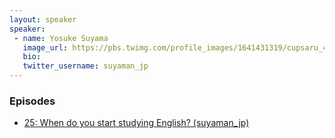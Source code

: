 ```yaml
---
layout: speaker
speaker:
 - name: Yosuke Suyama
   image_url: https://pbs.twimg.com/profile_images/1641431319/cupsaru_400x400.jpg
   bio:
   twitter_username: suyaman_jp
---
```


### Episodes

- [25: When do you start studying English? (suyaman_jp)](/025/)
